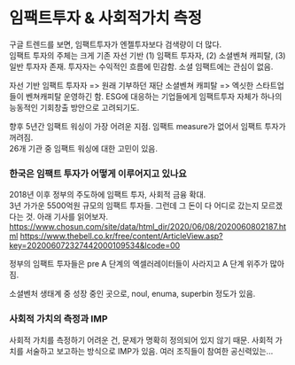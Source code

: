 # 임팩트투자 & 사회적가치 측정  

구글 트렌드를 보면, 임팩트투자가 엔젤투자보다 검색량이 더 많다.  
임팩트 투자의 주체는 크게 기존 자선 기반 (1) 임팩트 투자자, (2) 소셜벤쳐 캐피탈, (3) 일반 투자자 존재. 투자자는 수익적인 흐름에 민감함. 소셜 임팩트에는 관심이 없음.  

자선 기반 임팩트 투자자 => 원래 기부하던 재단
소셜벤쳐 캐피탈 => 엑싯한 스타트업들이 벤쳐캐피탈 운영하긴 함.
ESG에 대응하는 기업들에게 임팩트투자 자체가 하나의 능동적인 기회창출 방안으로 고려되기도. 

향후 5년간 임팩트 워싱이 가장 어려운 지점. 
임팩트 measure가 없어서 임팩트 투자가 꺼려짐.  
26개 기관 중 임팩트 워싱에 대한 고민이 있음.  

### 한국은 임팩트 투자가 어떻게 이루어지고 있나요  

2018년 이후 정부의 주도하에 임팩트 투자, 사회적 금융 확대.  
3년 가가운 5500억원 규모의 임팩트 투자들.
그런데 그 돈이 다 어디로 갔는지 모르겠다는 것. 
아래 기사를 읽어보자. 
https://www.chosun.com/site/data/html_dir/2020/06/08/2020060802187.html
https://www.thebell.co.kr/free/content/ArticleView.asp?key=202006072327442000109534&lcode=00

정부의 임팩트 투자들은 pre A 단계의 엑셀러레이터들이 사라지고 A 단계 위주가 많아짐. 

소셜벤처 생태계 중 성장 중인 곳으로, noul, enuma, superbin 정도가 있음.  

### 사회적 가치의 측정과 IMP 

사회적 가치를 측정하기 어려운 건, 문제가 명확히 정의되어 있지 않기 때문.
사회적 가치를 서술하고 보고하는 방식으로 IMP가 있음. 여러 조직들이 참여한 공신력있는...